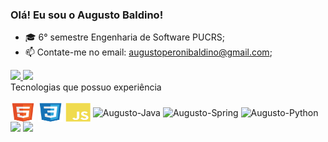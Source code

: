 ### Olá! Eu sou o Augusto Baldino!

- 🎓 6° semestre Engenharia de Software PUCRS;
- 📫 Contate-me no email: augustoperonibaldino@gmail.com;

<div>
  <a href="https://github.com/AugustoPBaldino">
  <img height="150em" src="https://github-readme-stats.vercel.app/api/?username=AugustoPBaldino&repo=github-README.md&show_icons=true&theme=dracula" />
  <img height="150em" src="https://github-readme-stats.vercel.app/api/top-langs/?username=AugustoPBaldino&layout=compact&langs_count=16&theme=dracula" />
  </a>
</div>
 Tecnologias que possuo experiência
<div style="display: inline_block"><br>
  <img align="center" alt="Augusto-HTML" height="30" width="40" src="https://raw.githubusercontent.com/devicons/devicon/master/icons/html5/html5-original.svg">
  <img align="center" alt="Augusto-CSS" height="30" width="40" src="https://raw.githubusercontent.com/devicons/devicon/master/icons/css3/css3-original.svg">
  <img align="center" alt="Augusto-Js" height="30" width="40" src="https://raw.githubusercontent.com/devicons/devicon/master/icons/javascript/javascript-plain.svg">
  <img align="center" alt="Augusto-Java" height="30" width="40" src="https://cdn.jsdelivr.net/gh/devicons/devicon/icons/java/java-original.svg">
  <img align="center" alt="Augusto-Spring" height="30" width="40" src="https://img.icons8.com/?size=100&id=90519&format=png&color=000000">
  <img align="center" alt="Augusto-Python" height="30" width="40" src="https://img.icons8.com/?size=100&id=13441&format=png&color=000000">
  
</div>

<div> 
  <a href = "mailto:augustoperonibaldino@gmail.com"><img src="https://img.shields.io/badge/-Gmail-%23333?style=for-the-badge&logo=gmail&logoColor=white" target="_blank"></a>
  <a href="https://www.linkedin.com/in/augusto-baldino-730ba1248/" target="_blank"><img src="https://img.shields.io/badge/-LinkedIn-%230077B5?style=for-the-badge&logo=linkedin&logoColor=white" target="_blank"></a> 
</div>


